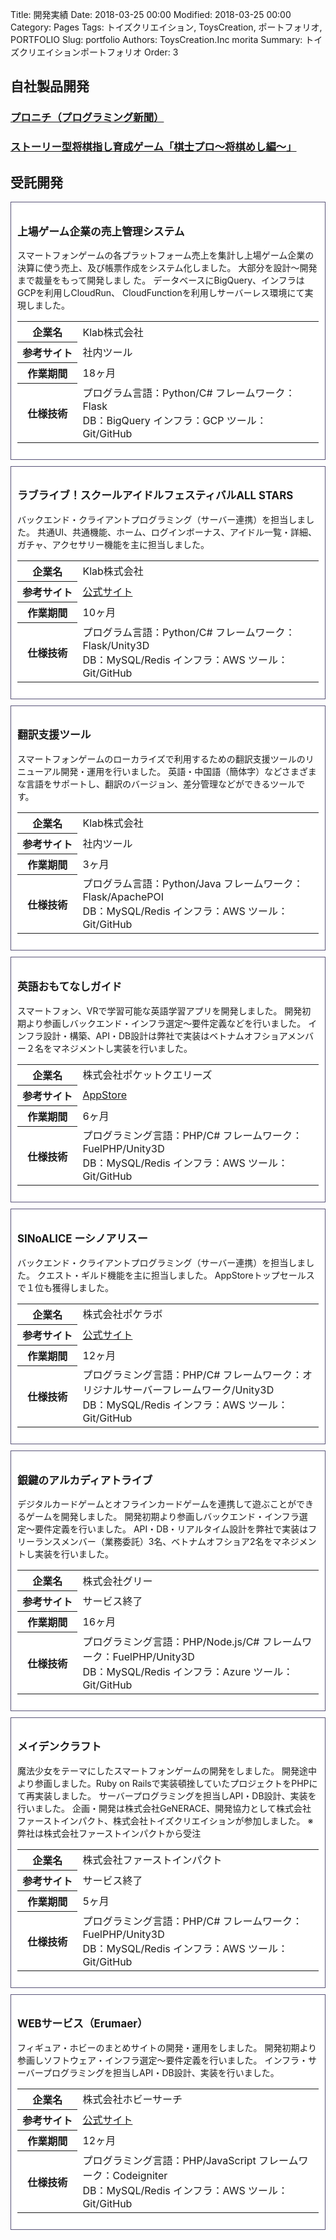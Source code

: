 Title: 開発実績
Date: 2018-03-25 00:00
Modified: 2018-03-25 00:00
Category: Pages
Tags: トイズクリエイション, ToysCreation, ポートフォリオ, PORTFOLIO
Slug: portfolio
Authors: ToysCreation.Inc morita
Summary: トイズクリエイションポートフォリオ
Order: 3

## 自社製品開発

### [プロニチ（プログラミング新聞）](https://pronichi.com/)
### [ストーリー型将棋指し育成ゲーム「棋士プロ〜将棋めし編〜」](/kishipro.html#kishipro)

## 受託開発

<!-- 開発実績 -->
<style>
.works {
    border: solid 1px #585378;
    padding: 10px;
    margin-bottom: 10px;
    background-color: #FFF;
}
.works h3 {
    font-size: 1.2em;
}
</style>


<div class="works">

<h3>上場ゲーム企業の売上管理システム</h3>

<p>
スマートフォンゲームの各プラットフォーム売上を集計し上場ゲーム企業の 決算に使う売上、及び帳票作成をシステム化しました。 大部分を設計〜開発まで裁量をもって開発しまし た。
データベースにBigQuery、インフラはGCPを利用しCloudRun、 CloudFunctionを利用しサーバーレス環境にて実現しました。
</p>

<table>
    <tr>
        <th style="width: 20%;">企業名</th>
        <td style="width: 80%;">Klab株式会社 </td>
    </tr>
    <tr>
        <th style="width: 20%;">参考サイト</th>
        <td style="width: 80%;">社内ツール</td>
    </tr>
    <tr>
        <th style="width: 20%;">作業期間</th>
        <td style="width: 80%;">18ヶ月</td>
    </tr>
    <tr>
        <th style="width: 20%;">仕様技術</th>
        <td style="width: 80%;">
プログラム言語：Python/C# フレームワーク：Flask  <br />
DB：BigQuery インフラ：GCP ツール：Git/GitHub
        </td>
    </tr>
</table>

</div>

<div class="works">

<h3>ラブライブ！スクールアイドルフェスティバルALL STARS</h3>

<p>
バックエンド・クライアントプログラミング（サーバー連携）を担当しました。
共通UI、共通機能、ホーム、ログインボーナス、アイドル一覧・詳細、ガチャ、アクセサリー機能を主に担当しました。
</p>

<table>
    <tr>
        <th style="width: 20%;">企業名</th>
        <td style="width: 80%;">Klab株式会社 </td>
    </tr>
    <tr>
        <th style="width: 20%;">参考サイト</th>
        <td style="width: 80%;"><a href='https://lovelive-as.bushimo.jp/' target='_blank'>公式サイト</a></td>
    </tr>
    <tr>
        <th style="width: 20%;">作業期間</th>
        <td style="width: 80%;">10ヶ月</td>
    </tr>
    <tr>
        <th style="width: 20%;">仕様技術</th>
        <td style="width: 80%;">
プログラム言語：Python/C# フレームワーク：Flask/Unity3D  <br />
DB：MySQL/Redis インフラ：AWS ツール：Git/GitHub
        </td>
    </tr>
</table>

</div>

<div class="works">

<h3>翻訳支援ツール</h3> 
    
<p>
スマートフォンゲームのローカライズで利用するための翻訳支援ツールのリニューアル開発・運用を行いました。  
英語・中国語（簡体字）などさまざまな言語をサポートし、翻訳のバージョン、差分管理などができるツールです。  
</p>
    
<table>
    <tr>
        <th style="width: 20%;">企業名</th>
        <td style="width: 80%;">Klab株式会社 </td>
    </tr>
    <tr>
        <th style="width: 20%;">参考サイト</th>
        <td style="width: 80%;">社内ツール</td>
    </tr>
    <tr>
        <th style="width: 20%;">作業期間</th>
        <td style="width: 80%;">3ヶ月</td>
    </tr>
    <tr>
        <th style="width: 20%;">仕様技術</th>
        <td style="width: 80%;">        
プログラム言語：Python/Java フレームワーク：Flask/ApachePOI  <br />
DB：MySQL/Redis インフラ：AWS ツール：Git/GitHub
        </td>
    </tr>
</table>

</div>


<div class="works">

<h3>英語おもてなしガイド<VR対応></h3> 
    
<p>
スマートフォン、VRで学習可能な英語学習アプリを開発しました。
開発初期より参画しバックエンド・インフラ選定〜要件定義などを行いました。
インフラ設計・構築、API・DB設計は弊社で実装はベトナムオフショアメンバー２名をマネジメントし実装を行いました。
</p>
    
<table>
    <tr>
        <th style="width: 20%;">企業名</th>
        <td style="width: 80%;">株式会社ポケットクエリーズ</td>
    </tr>
    <tr>
        <th style="width: 20%;">参考サイト</th>
        <td style="width: 80%;"><a href='https://itunes.apple.com/jp/app/id1254402969' target='_blank'>AppStore</a></td>
    </tr>
    <tr>
        <th style="width: 20%;">作業期間</th>
        <td style="width: 80%;">6ヶ月</td>
    </tr>
    <tr>
        <th style="width: 20%;">仕様技術</th>
        <td style="width: 80%;">        
プログラミング言語：PHP/C# フレームワーク：FuelPHP/Unity3D<br />
DB：MySQL/Redis インフラ：AWS ツール：Git/GitHub 
        </td>
    </tr>
</table>

</div>


<div class="works">

<h3>SINoALICE ーシノアリスー</h3> 
    
<p>
バックエンド・クライアントプログラミング（サーバー連携）を担当しました。
クエスト・ギルド機能を主に担当しました。
AppStoreトップセールスで１位も獲得しました。
</p>
    
<table>
    <tr>
        <th style="width: 20%;">企業名</th>
        <td style="width: 80%;">株式会社ポケラボ</td>
    </tr>
    <tr>
        <th style="width: 20%;">参考サイト</th>
        <td style="width: 80%;"><a href='http://sinoalice.jp/' target='_blank'>公式サイト</a></td>
    </tr>
    <tr>
        <th style="width: 20%;">作業期間</th>
        <td style="width: 80%;">12ヶ月</td>
    </tr>
    <tr>
        <th style="width: 20%;">仕様技術</th>
        <td style="width: 80%;">        
プログラミング言語：PHP/C# フレームワーク：オリジナルサーバーフレームワーク/Unity3D<br />
DB：MySQL/Redis インフラ：AWS ツール：Git/GitHub 
        </td>
    </tr>
</table>

</div>


<div class="works">

<h3>銀鍵のアルカディアトライブ</h3> 
    
<p>
デジタルカードゲームとオフラインカードゲームを連携して遊ぶことができるゲームを開発しました。
開発初期より参画しバックエンド・インフラ選定〜要件定義を行いました。
API・DB・リアルタイム設計を弊社で実装はフリーランスメンバー（業務委託）3名、ベトナムオフショア2名をマネジメントし実装を行いました。
</p>
    
<table>
    <tr>
        <th style="width: 20%;">企業名</th>
        <td style="width: 80%;">株式会社グリー</td>
    </tr>
    <tr>
        <th style="width: 20%;">参考サイト</th>
        <td style="width: 80%;">サービス終了</td>
    </tr>
    <tr>
        <th style="width: 20%;">作業期間</th>
        <td style="width: 80%;">16ヶ月</td>
    </tr>
    <tr>
        <th style="width: 20%;">仕様技術</th>
        <td style="width: 80%;">        
プログラミング言語：PHP/Node.js/C# フレームワーク：FuelPHP/Unity3D<br />
DB：MySQL/Redis インフラ：Azure ツール：Git/GitHub 
        </td>
    </tr>
</table>

</div>


<div class="works">

<h3>メイデンクラフト</h3> 
    
<p>
魔法少女をテーマにしたスマートフォンゲームの開発をしました。
開発途中より参画しました。Ruby on Railsで実装頓挫していたプロジェクトをPHPにて再実装しました。
サーバープログラミングを担当しAPI・DB設計、実装を行いました。
企画・開発は株式会社GeNERACE、開発協力として株式会社ファーストインパクト、株式会社トイズクリエイションが参加しました。
※ 弊社は株式会社ファーストインパクトから受注
</p>
    
<table>
    <tr>
        <th style="width: 20%;">企業名</th>
        <td style="width: 80%;">株式会社ファーストインパクト</td>
    </tr>
    <tr>
        <th style="width: 20%;">参考サイト</th>
        <td style="width: 80%;">サービス終了</td>
    </tr>
    <tr>
        <th style="width: 20%;">作業期間</th>
        <td style="width: 80%;">5ヶ月</td>
    </tr>
    <tr>
        <th style="width: 20%;">仕様技術</th>
        <td style="width: 80%;">        
プログラミング言語：PHP/C# フレームワーク：FuelPHP/Unity3D<br />
DB：MySQL/Redis インフラ：AWS ツール：Git/GitHub 
        </td>
    </tr>
</table>

</div>

<div class="works">

<h3>WEBサービス（Erumaer）</h3> 
    
<p>
フィギュア・ホビーのまとめサイトの開発・運用をしました。
開発初期より参画しソフトウェア・インフラ選定〜要件定義を行いました。
インフラ・サーバープログラミングを担当しAPI・DB設計、実装を行いました。
</p>
    
<table>
    <tr>
        <th style="width: 20%;">企業名</th>
        <td style="width: 80%;">株式会社ホビーサーチ</td>
    </tr>
    <tr>
        <th style="width: 20%;">参考サイト</th>
        <td style="width: 80%;"><a href='https://www.1999.co.jp/erumaer/' target='_blank'>公式サイト</a></td>
    </tr>
    <tr>
        <th style="width: 20%;">作業期間</th>
        <td style="width: 80%;">12ヶ月</td>
    </tr>
    <tr>
        <th style="width: 20%;">仕様技術</th>
        <td style="width: 80%;">        
プログラミング言語：PHP/JavaScript フレームワーク：Codeigniter<br />
DB：MySQL/Redis インフラ：AWS ツール：Git/GitHub 
        </td>
    </tr>
</table>

</div>
